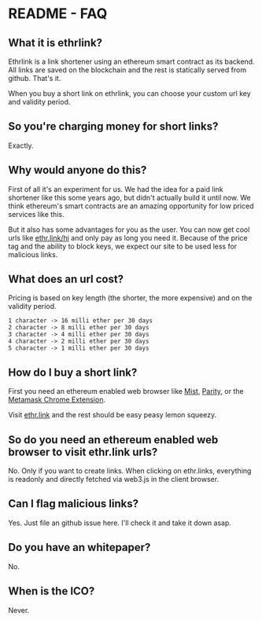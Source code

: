 # README - FAQ

## What it is ethrlink?
Ethrlink is a link shortener using an ethereum smart contract as its backend. All links are saved on the blockchain and the rest is statically served from github. That's it.

When you buy a short link on ethrlink, you can choose your custom url key and validity period.

## So you're charging money for short links?
Exactly. 

## Why would anyone do this?
First of all it's an experiment for us. We had the idea for a paid link shortener like this some years ago, but didn't actually build it until now. We think ethereum's smart contracts are an amazing opportunity for low priced services like this.

But it also has some advantages for you as the user. You can now get cool urls like [ethr.link/hi](http://ethr.link) and only pay as long you need it. Because of the price tag and the ability to block keys, we expect our site to be used less for malicious links.

## What does an url cost?
Pricing is based on key length (the shorter, the more expensive) and on the validity period.

```
1 character -> 16 milli ether per 30 days
2 character -> 8 milli ether per 30 days
3 character -> 4 milli ether per 30 days
4 character -> 2 milli ether per 30 days
5 character -> 1 milli ether per 30 days
```

## How do I buy a short link?
First you need an ethereum enabled web browser like [Mist](https://github.com/ethereum/mist/releases), [Parity](https://ethcore.io/parity.html), or the [Metamask Chrome Extension](https://metamask.io/).

Visit [ethr.link](http://ethr.link) and the rest should be easy peasy lemon squeezy.

## So do you need an ethereum enabled web browser to visit ethr.link urls?
No. Only if you want to create links. When clicking on ethr.links, everything is readonly and directly fetched via web3.js in the client browser.

## Can I flag malicious links?
Yes. Just file an github issue here. I'll check it and take it down asap.

## Do you have an whitepaper?
No.

## When is the ICO?
Never.

